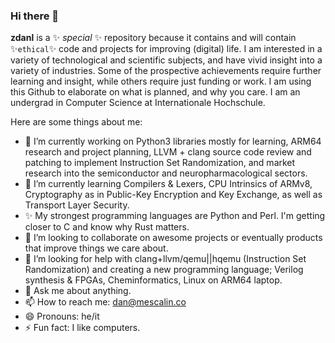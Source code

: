 ### Hi there 👋

**zdanl** is a ✨ _special_ ✨ repository because it contains and will contain ✨`ethical`✨ code and projects for improving (digital) life. I am interested in a variety of technological and scientific subjects, and have vivid insight into a variety of industries. Some of the prospective achievements require further learning and insight, while others require just funding or work. I am using this Github to elaborate on what is planned, and why you care. I am an undergrad in Computer Science at Internationale Hochschule.

Here are some things about me:

- 🔭 I’m currently working on Python3 libraries mostly for learning, ARM64 research and project planning, LLVM + clang source code review and patching to implement Instruction Set Randomization, and market research into the semiconductor and neuropharmacological sectors.
- 🌱 I’m currently learning Compilers & Lexers, CPU Intrinsics of ARMv8, Cryptography as in Public-Key Encryption and Key Exchange, as well as Transport Layer Security. 
- ✨ My strongest programming languages are Python and Perl. I'm getting closer to C and know why Rust matters.
- 👯 I’m looking to collaborate on awesome projects or eventually products that improve things we care about.
- 🤔 I’m looking for help with clang+llvm/qemu||hqemu (Instruction Set Randomization) and creating a new programming language; Verilog synthesis & FPGAs, Cheminformatics, Linux on ARM64 laptop.
- 💬 Ask me about anything.
- 📫 How to reach me: dan@mescalin.co
- 😄 Pronouns: he/it
- ⚡ Fun fact: I like computers.

